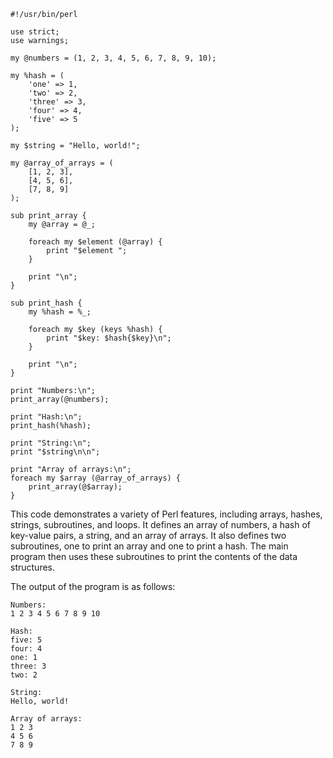 ```
#!/usr/bin/perl

use strict;
use warnings;

my @numbers = (1, 2, 3, 4, 5, 6, 7, 8, 9, 10);

my %hash = (
    'one' => 1,
    'two' => 2,
    'three' => 3,
    'four' => 4,
    'five' => 5
);

my $string = "Hello, world!";

my @array_of_arrays = (
    [1, 2, 3],
    [4, 5, 6],
    [7, 8, 9]
);

sub print_array {
    my @array = @_;

    foreach my $element (@array) {
        print "$element ";
    }

    print "\n";
}

sub print_hash {
    my %hash = %_;

    foreach my $key (keys %hash) {
        print "$key: $hash{$key}\n";
    }

    print "\n";
}

print "Numbers:\n";
print_array(@numbers);

print "Hash:\n";
print_hash(%hash);

print "String:\n";
print "$string\n\n";

print "Array of arrays:\n";
foreach my $array (@array_of_arrays) {
    print_array(@$array);
}
```

This code demonstrates a variety of Perl features, including arrays, hashes, strings, subroutines, and loops. It defines an array of numbers, a hash of key-value pairs, a string, and an array of arrays. It also defines two subroutines, one to print an array and one to print a hash. The main program then uses these subroutines to print the contents of the data structures.

The output of the program is as follows:

```
Numbers:
1 2 3 4 5 6 7 8 9 10

Hash:
five: 5
four: 4
one: 1
three: 3
two: 2

String:
Hello, world!

Array of arrays:
1 2 3
4 5 6
7 8 9
```